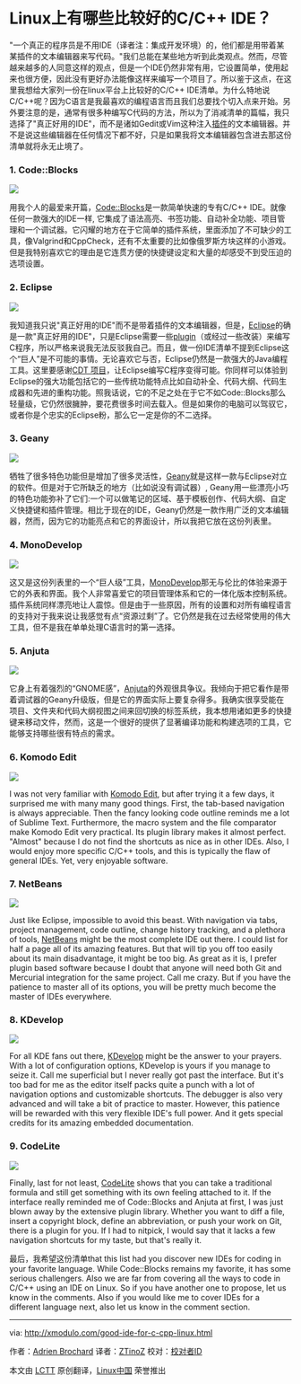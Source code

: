Linux上有哪些比较好的C/C++ IDE？
================================================================================
"一个真正的程序员是不用IDE（译者注：集成开发环境）的，他们都是用带着某某插件的文本编辑器来写代码。"我们总能在某些地方听到此类观点。然而，尽管越来越多的人同意这样的观点，但是一个IDE仍然非常有用，它设置简单，使用起来也很方便，因此没有更好办法能像这样来编写一个项目了。所以鉴于这点，在这里我想给大家列一份在linux平台上比较好的C/C++ IDE清单。为什么特地说C/C++呢？因为C语言是我最喜欢的编程语言而且我们总要找个切入点来开始。另外要注意的是，通常有很多种编写C代码的方法，所以为了消减清单的篇幅，我只选择了"真正好用的IDE"，而不是诸如Gedit或Vim这种注入[插件][1]的文本编辑器。并不是说这些编辑器在任何情况下都不好，只是如果我将文本编辑器包含进去那这份清单就将永无止境了。

### 1. Code::Blocks ###

![](https://farm8.staticflickr.com/7520/16089880989_10173db27b_c.jpg)

用我个人的最爱来开篇，[Code::Blocks][2]是一款简单快速的专有C/C++ IDE。就像任何一款强大的IDE一样, 它集成了语法高亮、书签功能、自动补全功能、项目管理和一个调试器。它闪耀的地方在于它简单的插件系统，里面添加了不可缺少的工具，像Valgrind和CppCheck，还有不太重要的比如像俄罗斯方块这样的小游戏。但是我特别喜欢它的理由是它连贯方便的快捷键设定和大量的却感受不到受压迫的选项设置。

### 2. Eclipse ###

![](https://farm8.staticflickr.com/7522/16276001255_66235a0a69_c.jpg)

我知道我只说"真正好用的IDE"而不是带着插件的文本编辑器，但是，[Eclipse][3]的确是一款"真正好用的IDE"，只是Eclipse需要一些[plugin][4]（或经过一些改装）来编写C程序，所以严格来说我无法反驳我自己。而且，做一份IDE清单不提到Eclipse这个“巨人”是不可能的事情。无论喜欢它与否，Eclipse仍然是一款强大的Java编程工具。这里要感谢[CDT 项目][5]，让Eclipse编写C程序变得可能。你同样可以体验到Eclipse的强大功能包括它的一些传统功能特点比如自动补全、代码大纲、代码生成器和先进的重构功能。照我话说，它的不足之处在于它不如Code::Blocks那么轻量级，它仍然很臃肿，要花费很多时间去载入。但是如果你的电脑可以驾驭它，或者你是个忠实的Eclipse粉，那么它一定是你的不二选择。

### 3. Geany ###

![](https://farm9.staticflickr.com/8573/16088461968_c6a6c9e49a_c.jpg)

牺牲了很多特色功能但是增加了很多灵活性，[Geany][6]就是这样一款与Eclipse对立的软件。但是对于它所缺乏的地方（比如说没有调试器）, Geany用一些漂亮小巧的特色功能弥补了它们:一个可以做笔记的区域、基于模板创作、代码大纲、自定义快捷键和插件管理。相比于现在的IDE，Geany仍然是一款作用广泛的文本编辑器，然而，因为它的功能亮点和它的界面设计，所以我把它放在这份列表里。

### 4. MonoDevelop ###

![](https://farm8.staticflickr.com/7515/16275175052_61487480ce_c.jpg)

这又是这份列表里的一个“巨人级”工具，[MonoDevelop][7]那无与伦比的体验来源于它的外表和界面。我个人非常喜爱它的项目管理体系和它的一体化版本控制系统。插件系统同样漂亮地让人震惊。但是由于一些原因，所有的设置和对所有编程语言的支持对于我来说让我感觉有点“资源过剩”了。它仍然是我在过去经常使用的伟大工具，但不是我在单单处理C语言时的第一选择。

### 5. Anjuta ###

![](https://farm8.staticflickr.com/7514/16088462018_7ee6e5b433_c.jpg)

它身上有着强烈的“GNOME感”，[Anjuta][8]的外观很具争议。我倾向于把它看作是带着调试器的Geany升级版，但是它的界面实际上要复杂得多。我确实很享受能在项目、文件夹和代码大纲视图之间来回切换的标签系统，我本想用诸如更多的快捷键来移动文件，然而，这是一个很好的提供了显著编译功能和构建选项的工具，它能够支持哪些很有特点的需求。

### 6. Komodo Edit ###

![](https://farm8.staticflickr.com/7502/16088462028_81d1114c84_c.jpg)

I was not very familiar with [Komodo Edit][9], but after trying it a few days, it surprised me with many many good things. First, the tab-based navigation is always appreciable. Then the fancy looking code outline reminds me a lot of Sublime Text. Furthermore, the macro system and the file comparator make Komodo Edit very practical. Its plugin library makes it almost perfect. "Almost" because I do not find the shortcuts as nice as in other IDEs. Also, I would enjoy more specific C/C++ tools, and this is typically the flaw of general IDEs. Yet, very enjoyable software.

### 7. NetBeans ###

![](https://farm8.staticflickr.com/7569/16089881229_98beb0fce3_c.jpg)

Just like Eclipse, impossible to avoid this beast. With navigation via tabs, project management, code outline, change history tracking, and a plethora of tools, [NetBeans][10] might be the most complete IDE out there. I could list for half a page all of its amazing features. But that will tip you off too easily about its main disadvantage, it might be too big. As great as it is, I prefer plugin based software because I doubt that anyone will need both Git and Mercurial integration for the same project. Call me crazy. But if you have the patience to master all of its options, you will be pretty much become the master of IDEs everywhere.

### 8. KDevelop ###

![](https://farm8.staticflickr.com/7519/15653583824_e412f2ab1f_c.jpg)

For all KDE fans out there, [KDevelop][11] might be the answer to your prayers. With a lot of configuration options, KDevelop is yours if you manage to seize it. Call me superficial but I never really got past the interface. But it's too bad for me as the editor itself packs quite a punch with a lot of navigation options and customizable shortcuts. The debugger is also very advanced and will take a bit of practice to master. However, this patience will be rewarded with this very flexible IDE's full power. And it gets special credits for its amazing embedded documentation.

### 9. CodeLite ###

![](https://farm9.staticflickr.com/8594/16250066446_b5f654e63f_c.jpg)

Finally, last for not least, [CodeLite][12] shows that you can take a traditional formula and still get something with its own feeling attached to it. If the interface really reminded me of Code::Blocks and Anjuta at first, I was just blown away by the extensive plugin library. Whether you want to diff a file, insert a copyright block, define an abbreviation, or push your work on Git, there is a plugin for you. If I had to nitpick, I would say that it lacks a few navigation shortcuts for my taste, but that's really it. 

最后，我希望这份清单that this list had you discover new IDEs for coding in your favorite language. While Code::Blocks remains my favorite, it has some serious challengers. Also we are far from covering all the ways to code in C/C++ using an IDE on Linux. So if you have another one to propose, let us know in the comments. Also if you would like me to cover IDEs for a different language next, also let us know in the comment section.

--------------------------------------------------------------------------------

via: http://xmodulo.com/good-ide-for-c-cpp-linux.html

作者：[Adrien Brochard][a]
译者：[ZTinoZ](https://github.com/ZTinoZ)
校对：[校对者ID](https://github.com/校对者ID)

本文由 [LCTT](https://github.com/LCTT/TranslateProject) 原创翻译，[Linux中国](http://linux.cn/) 荣誉推出

[a]:http://xmodulo.com/author/adrien
[1]:http://xmodulo.com/turn-vim-full-fledged-ide.html
[2]:http://www.codeblocks.org/
[3]:https://eclipse.org/
[4]:http://xmodulo.com/how-to-set-up-c-cpp-development-environment-in-eclipse.html
[5]:https://eclipse.org/cdt/
[6]:http://www.geany.org/
[7]:http://www.monodevelop.com/
[8]:http://anjuta.org/
[9]:http://komodoide.com/komodo-edit/
[10]:https://netbeans.org/
[11]:https://www.kdevelop.org/
[12]:http://codelite.org/
